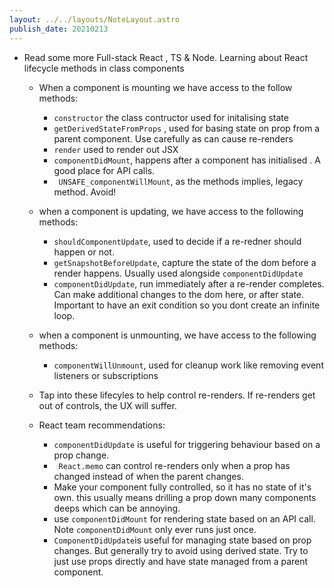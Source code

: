 ```yaml
---
layout: ../../layouts/NoteLayout.astro
publish_date: 20210213
---
```


- Read some more Full-stack React , TS & Node. Learning about React lifecycle methods in class components

  - When a component is mounting we have access to the follow methods:
    - `constructor` the class contructor used for initalising state
    - `getDerivedStateFromProps` , used for basing state on prop from a parent component. Use carefully as can cause re-renders
    - `render` used to render out JSX
    - `componentDidMount`, happens after a component has initialised . A good place for API calls.
    - ` UNSAFE_componentWillMount`, as the methods implies, legacy method. Avoid!
  - when a component is updating, we have access to the following methods:
    - `shouldComponentUpdate`, used to decide if a re-redner should happen or not.
    - `getSnapshotBeforeUpdate`, capture the state of the dom before a render happens. Usually used alongside `componentDidUpdate`
    - `componentDidUpdate`, run immediately after a re-render completes. Can make additional changes to the dom here, or after state. Important to have an exit condition so you dont create an infinite loop.
  - when a component is unmounting, we have access to the following methods:
    - `componentWillUnmount`, used for cleanup work like removing event listeners or subscriptions
  - Tap into these lifecyles to help control re-renders. If re-renders get out of controls, the UX will suffer.

  - React team recommendations:
    - `componentDidUpdate` is useful for triggering behaviour based on a prop change.
    - ` React.memo` can control re-renders only when a prop has changed instead of when the parent changes.
    - Make your component fully controlled, so it has no state of it's own. this usually means drilling a prop down many components deeps which can be annoying.
    - use `componentDidMount` for rendering state based on an API call. Note `componentDidMount` only ever runs just once.
    - `ComponentDidUpdate`is useful for managing state based on prop changes. But generally try to avoid using derived state. Try to just use props directly and have state managed from a parent component.
